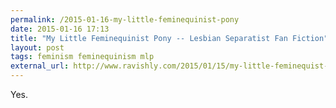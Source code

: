 ```yaml
---
permalink: /2015-01-16-my-little-feminequinist-pony
date: 2015-01-16 17:13
title: "My Little Feminequinist Pony -- Lesbian Separatist Fan Fiction"
layout: post
tags: feminism feminequinism mlp
external_url: http://www.ravishly.com/2015/01/15/my-little-feminequist-pony-lesbian-separatist-fan-fiction
---
```


Yes. 